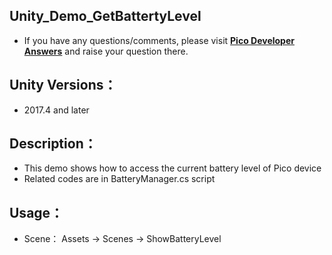 
## Unity_Demo_GetBattertyLevel

- If you have any questions/comments, please visit [**Pico Developer Answers**](https://devanswers.pico-interactive.com/) and raise your question there.

## Unity Versions：
- 2017.4 and later

## Description：

- This demo shows how to access the current battery level of Pico device
-	Related codes are in BatteryManager.cs script


## Usage：
- Scene： Assets -> Scenes -> ShowBatteryLevel
